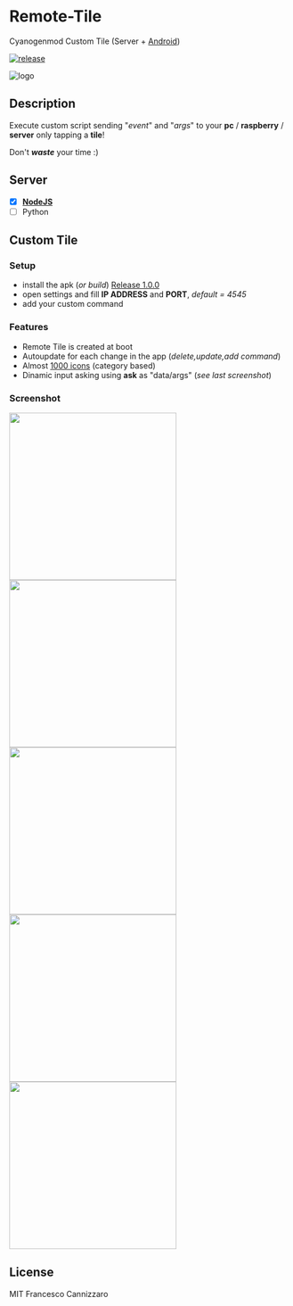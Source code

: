 # Remote-Tile
Cyanogenmod Custom Tile (Server + [Android](#custom-tile))

[![release](https://img.shields.io/badge/Latest%20Release-1.0-brightgreen.svg)](https://github.com/FrancisCan/Remote-Tile/releases/tag/1.0.0)

![logo](https://raw.githubusercontent.com/FrancisCan/Remote-Tile/master/android/app/src/main/res/drawable-xhdpi/ic_launcher.png)

## Description
Execute custom script sending "*event*" and "*args*" to your **pc** / **raspberry** / **server** only tapping a **tile**!

Don't ***waste*** your time :)

## Server
- [x] [**NodeJS**](https://github.com/FrancisCan/Remote-Tile/tree/master/server/NodeJS)
- [ ] Python

## Custom Tile

### Setup
- install the apk (*or build*) [Release 1.0.0](https://github.com/FrancisCan/Remote-Tile/releases/tag/1.0.0)
- open settings and fill **IP ADDRESS** and **PORT**, *default = 4545*
- add your custom command

### Features
- Remote Tile is created at boot
- Autoupdate for each change in the app (*delete,update,add command*)
- Almost [1000 icons](https://design.google.com/icons/) (category based)
- Dinamic input asking using **ask** as "data/args" (*see last screenshot*)

### Screenshot
<img src="https://raw.githubusercontent.com/FrancisCan/Remote-Tile/master/android/screenshot/main.png" width=300 />
<img src="https://raw.githubusercontent.com/FrancisCan/Remote-Tile/master/android/screenshot/editor.png" width=300 />
<img src="https://raw.githubusercontent.com/FrancisCan/Remote-Tile/master/android/screenshot/tiles.png" width=300 />
<img src="https://raw.githubusercontent.com/FrancisCan/Remote-Tile/master/android/screenshot/tile_expanded.png" width=300 />
<img id="ask" src="https://raw.githubusercontent.com/FrancisCan/Remote-Tile/master/android/screenshot/ask.png" width=300 />

## License
MIT Francesco Cannizzaro
